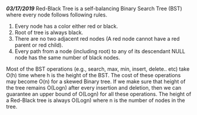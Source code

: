 ***03/17/2019***
Red-Black Tree is a self-balancing Binary Search Tree (BST) where every node follows following rules.

  1. Every node has a color either red or black.
  2. Root of tree is always black.
  3. There are no two adjacent red nodes (A red node cannot have a red parent or red child).
  4. Every path from a node (including root) to any of its descendant NULL node has the same number of black nodes.
  
Most of the BST operations (e.g., search, max, min, insert, delete.. etc) take O(h) time where h is the height of the BST. The cost of these operations may become O(n) for a skewed Binary tree. If we make sure that height of the tree remains O(Logn) after every insertion and deletion, then we can guarantee an upper bound of O(Logn) for all these operations. The height of a Red-Black tree is always O(Logn) where n is the number of nodes in the tree.
